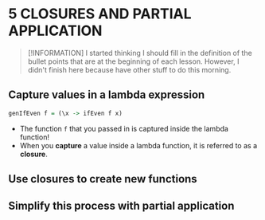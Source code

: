 # 5 CLOSURES AND PARTIAL APPLICATION


>[!INFORMATION] I started thinking I should fill in the definition of the bullet points that are at the beginning of each lesson. However, I didn't finish here because have other stuff to do this morning.


## Capture values in a lambda expression

```haskell
genIfEven f = (\x -> ifEven f x)
```

- The function `f` that you passed in is captured inside the lambda function! 
- When you **capture** a value inside a lambda function, it is referred to as a **closure**.

## Use closures to create new functions



## Simplify this process with partial application
